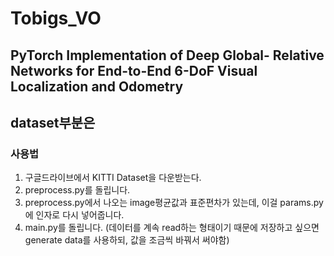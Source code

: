 # Tobigs_VO

## PyTorch Implementation of Deep Global- Relative Networks for End-to-End 6-DoF Visual Localization and Odometry

## dataset부분은

### 사용법 
1. 구글드라이브에서 KITTI Dataset을 다운받는다.
2. preprocess.py를 돌립니다.
3. preprocess.py에서 나오는 image평균값과 표준편차가 있는데, 이걸 params.py에 인자로 다시 넣어줍니다.
3. main.py를 돌립니다.
(데이터를 계속 read하는 형태이기 때문에 저장하고 싶으면 generate data를 사용하되, 값을 조금씩 바꿔서 써야함)

